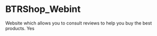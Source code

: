 # BTRShop_Webint

Website which allows you to consult reviews to help you buy the best products.
Yes
